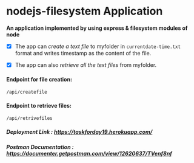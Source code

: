 # nodejs-filesystem Application

**An application implemented by using express & filesystem modules of node**

- [x] The app can *create a text file* to myfolder in `currentdate-time.txt` format and writes timestamp as the content of the file.

- [x] The app can also *retrieve all the text files* from myfolder.

#### Endpoint for file creation:

```
/api/createfile
```

#### Endpoint to retrieve files:

```
/api/retrivefiles
```

##### Deployment Link : https://taskforday19.herokuapp.com/

##### Postman Documentation : https://documenter.getpostman.com/view/12620637/TVenf8nf
